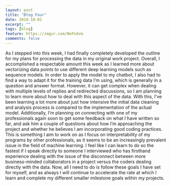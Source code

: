 ```yaml
---
layout: post
title: "Blog Four"
date: 2018-10-01
excerpt: ""
tags: [blog]
feature: https://imgur.com/NeFndvm
comments: false
---
```


As I stepped into this week, I had finally completely developed the outline for my plans for processing the data in my original work project. Overall, I accomplished a respectable amount this week as I learned more about vectorizing data points to use different deep learning models such as sequence models. In order to apply the model to my chatbot, I also had to find a way to adapt it for the training data I’m using, which is generally in a question and answer format. However, it can get complex when dealing with multiple levels of replies and redirected discussions, so I am planning to learn more about how to deal with this aspect of the data. With this, I’ve been learning a lot more about just how intensive the initial data cleaning and analysis process is compared to the implementation of the actual model. Additionally, I’m planning on connecting with one of my professionals again soon to get some feedback on what I have written so far, and ask him a couple of questions about how I’m approaching the project and whether he believes I am incorporating good coding practices. This is something I aim to work on as I focus on interpretability of my programs by other professionals, as it seems to be an increasingly prevalent issue in the field of machine learning. I feel like I can learn to do so the fastest if I speak directly to someone I interviewed who has firsthand experience dealing with the issue of the disconnect between more business-minded collaborators in a project versus the coders dealing directly with the data. Now, all I need to do is follow these goals I have set for myself, and as always I will continue to accelerate the rate at which I learn and complete my different smaller milestone goals within my projects. 
